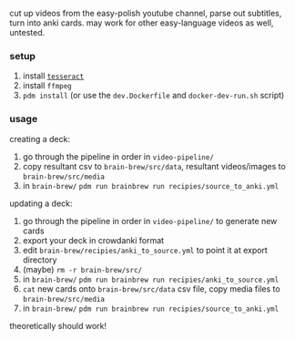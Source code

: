 cut up videos from the easy-polish youtube channel, parse out subtitles, turn
into anki cards. may work for other easy-language videos as well, untested.

### setup

1. install [`tesseract`][1]
1. install `ffmpeg`
1. `pdm install` (or use the `dev.Dockerfile` and `docker-dev-run.sh` script)

### usage

creating a deck:

1. go through the pipeline in order in `video-pipeline/`
1. copy resultant csv to `brain-brew/src/data`, resultant videos/images to
   `brain-brew/src/media`
1. in `brain-brew/` `pdm run brainbrew run recipies/source_to_anki.yml`

updating a deck:

1. go through the pipeline in order in `video-pipeline/` to generate new cards
1. export your deck in crowdanki format
1. edit `brain-brew/recipies/anki_to_source.yml` to point it at export directory
1. (maybe) `rm -r brain-brew/src/`
1. in `brain-brew/` `pdm run brainbrew run recipies/anki_to_source.yml`
1. `cat` new cards onto `brain-brew/src/data` csv file, copy media files to `brain-brew/src/media`
1. in `brain-brew/` `pdm run brainbrew run recipies/source_to_anki.yml`

theoretically should work!

[1]: https://github.com/tesseract-ocr/tesseract
